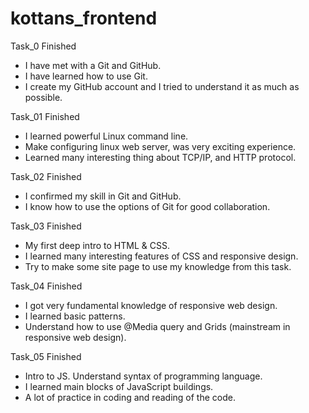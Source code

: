 # kottans_frontend
  

Task_0                                   Finished

* I have met with a Git and GitHub.
* I have learned how to use Git.
* I create my GitHub account and I tried to understand it as much as possible.



Task_01                                  Finished

* I learned powerful Linux command line.
* Make configuring linux web server, was very exciting experience.
* Learned many interesting thing about TCP/IP, and HTTP protocol.




Task_02                                  Finished


* I confirmed my skill in Git and GitHub.
* I know how to use the options of Git for good collaboration.




Task_03                                  Finished


* My first deep intro to HTML & CSS.
* I learned many interesting features of CSS and responsive design.
* Try to make some site page to use my knowledge from this task.


Task_04                                  Finished


* I got very fundamental knowledge of responsive web design.
* I learned basic patterns.
* Understand how to use @Media query and Grids (mainstream in responsive web design).


Task_05                                  Finished 


* Intro to JS. Understand syntax of programming language.
* I learned main blocks of JavaScript buildings.
* A lot of practice in coding and reading of the code. 











